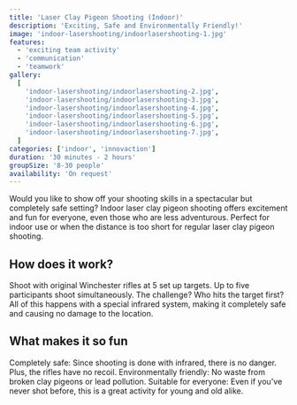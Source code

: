 ```yaml
---
title: 'Laser Clay Pigeon Shooting (Indoor)'
description: 'Exciting, Safe and Environmentally Friendly!'
image: 'indoor-lasershooting/indoorlasershooting-1.jpg'
features:
  - 'exciting team activity'
  - 'communication'
  - 'teamwork'
gallery:
  [
    'indoor-lasershooting/indoorlasershooting-2.jpg',
    'indoor-lasershooting/indoorlasershooting-3.jpg',
    'indoor-lasershooting/indoorlasershooting-4.jpg',
    'indoor-lasershooting/indoorlasershooting-5.jpg',
    'indoor-lasershooting/indoorlasershooting-6.jpg',
    'indoor-lasershooting/indoorlasershooting-7.jpg',
  ]
categories: ['indoor', 'innovaction']
duration: '30 minutes - 2 hours'
groupSize: '8-30 people'
availability: 'On request'
---
```


Would you like to show off your shooting skills in a spectacular but completely safe setting? Indoor laser clay pigeon shooting offers excitement and fun for everyone, even those who are less adventurous. Perfect for indoor use or when the distance is too short for regular laser clay pigeon shooting.

## How does it work?

Shoot with original Winchester rifles at 5 set up targets.
Up to five participants shoot simultaneously. The challenge? Who hits the target first?
All of this happens with a special infrared system, making it completely safe and causing no damage to the location.

## What makes it so fun

Completely safe: Since shooting is done with infrared, there is no danger. Plus, the rifles have no recoil.
Environmentally friendly: No waste from broken clay pigeons or lead pollution.
Suitable for everyone: Even if you've never shot before, this is a great activity for young and old alike.
